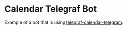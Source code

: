 # Calendar Telegraf Bot

Example of a bot that is using [telegraf-calendar-telegram](https://github.com/gianlucaparadise/telegraf-calendar-telegram).
